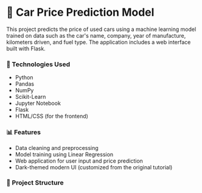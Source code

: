 # 🚗 Car Price Prediction Model

This project predicts the price of used cars using a machine learning model trained on data such as the car's name, company, year of manufacture, kilometers driven, and fuel type. The application includes a web interface built with Flask.

### 🔧 Technologies Used
- Python
- Pandas
- NumPy
- Scikit-Learn
- Jupyter Notebook
- Flask
- HTML/CSS (for the frontend)

### 📊 Features
- Data cleaning and preprocessing
- Model training using Linear Regression
- Web application for user input and price prediction
- Dark-themed modern UI (customized from the original tutorial)

### 📁 Project Structure
